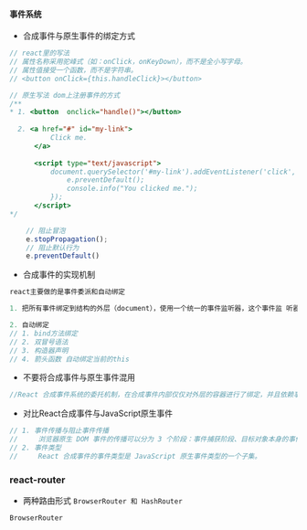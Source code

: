 #### 事件系统
*   合成事件与原生事件的绑定方式
```js
// react里的写法
// 属性名称采用驼峰式（如：onClick，onKeyDown），而不是全小写字母。
// 属性值接受一个函数，而不是字符串。
// <button onClick={this.handleClick}></button>

// 原生写法 dom上注册事件的方式
/**
* 1. <button  onclick="handle()"></button>
  
  2. <a href="#" id="my-link">
          Click me.
      </a>
  
      <script type="text/javascript">
          document.querySelector('#my-link').addEventListener('click', (e) => {
              e.preventDefault();
              console.info("You clicked me.");
          });
      </script>
*/

    // 阻止冒泡
    e.stopPropagation();
    // 阻止默认行为
    e.preventDefault()
```

*    合成事件的实现机制
```js
react主要做的是事件委派和自动绑定

1. 把所有事件绑定到结构的外层（document），使用一个统一的事件监听器，这个事件监 听器上维持了一个映射来保存所有组件内部的事件监听和处理函数

2. 自动绑定
// 1. bind方法绑定
// 2. 双冒号语法
// 3. 构造器声明
// 4. 箭头函数 自动绑定当前的this
```

*   不要将合成事件与原生事件混用
```js
//React 合成事件系统的委托机制，在合成事件内部仅仅对外层的容器进行了绑定，并且依赖事件的冒泡机制完成了委派。也就是说，事件 并没有直接绑定到元素上，所以在这里使用 e.stopPropagation() 并没有用阻止 React 事件冒泡的行为只能用于 React 合成事件系统 中，且没办法阻止原生事件的冒原生事件中的阻止冒泡行为，却可以阻止 React 合成 事件的传播
```

* 对比React合成事件与JavaScript原生事件
```js
// 1. 事件传播与阻止事件传播 
//     浏览器原生 DOM 事件的传播可以分为 3 个阶段：事件捕获阶段、目标对象本身的事件处理 程序调用以及事件冒
// 2. 事件类型 
//     React 合成事件的事件类型是 JavaScript 原生事件类型的一个子集。 
```

### react-router
-   两种路由形式 `BrowserRouter 和 HashRouter`
```
BrowserRouter

```